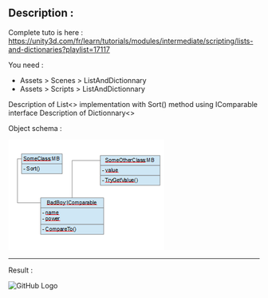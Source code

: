 ## Description :

Complete tuto is here :
https://unity3d.com/fr/learn/tutorials/modules/intermediate/scripting/lists-and-dictionaries?playlist=17117

You need :
- Assets > Scenes > ListAndDictionnary
- Assets > Scripts > ListAndDictionnary

Description of List<> implementation with Sort() method using IComparable interface
Description of Dictionnary<>

Object schema :

![GitHub Logo](schemaObject.png)

<hr/>

Result :

![GitHub Logo](schemaResult.png)